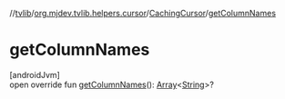 //[tvlib](../../../index.md)/[org.mjdev.tvlib.helpers.cursor](../index.md)/[CachingCursor](index.md)/[getColumnNames](get-column-names.md)

# getColumnNames

[androidJvm]\
open override fun [getColumnNames](get-column-names.md)(): [Array](https://kotlinlang.org/api/latest/jvm/stdlib/kotlin/-array/index.html)&lt;[String](https://kotlinlang.org/api/latest/jvm/stdlib/kotlin/-string/index.html)&gt;?
